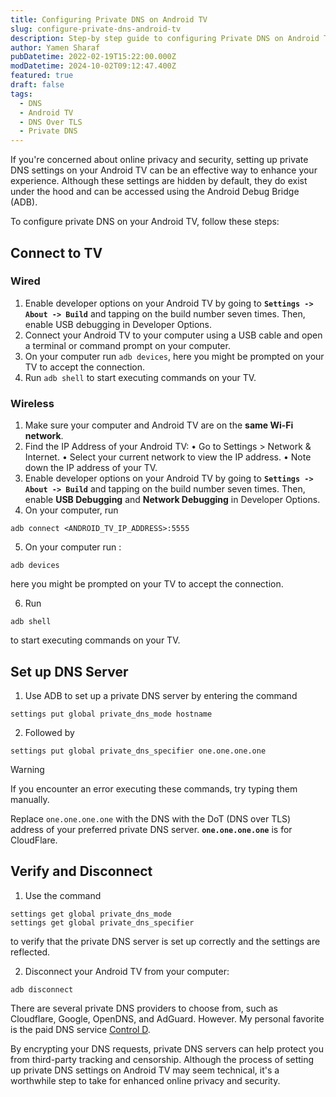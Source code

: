 ```yaml
---
title: Configuring Private DNS on Android TV
slug: configure-private-dns-android-tv
description: Step-by step guide to configuring Private DNS on Android TV
author: Yamen Sharaf
pubDatetime: 2022-02-19T15:22:00.000Z
modDatetime: 2024-10-02T09:12:47.400Z
featured: true
draft: false
tags:
  - DNS
  - Android TV
  - DNS Over TLS
  - Private DNS
---
```


If you're concerned about online privacy and security, setting up private DNS settings on your Android TV can be an effective way to enhance your experience. Although these settings are hidden by default, they do exist under the hood and can be accessed using the Android Debug Bridge (ADB).

To configure private DNS on your Android TV, follow these steps:

## Connect to TV

### Wired

1. Enable developer options on your Android TV by going to **`Settings -> About -> Build`** and tapping on the build number seven times. Then, enable USB debugging in Developer Options.
2. Connect your Android TV to your computer using a USB cable and open a terminal or command prompt on your computer.
3. On your computer run `adb devices`, here you might be prompted on your TV to accept the connection.
4. Run `adb shell` to start executing commands on your TV.

### Wireless

1. Make sure your computer and Android TV are on the **same Wi-Fi network**.
2. Find the IP Address of your Android TV:
   • Go to Settings > Network & Internet.
   • Select your current network to view the IP address.
   • Note down the IP address of your TV.
3. Enable developer options on your Android TV by going to **`Settings -> About -> Build`** and tapping on the build number seven times. Then, enable **USB Debugging** and **Network Debugging** in Developer Options.
4. On your computer, run

```shell
adb connect <ANDROID_TV_IP_ADDRESS>:5555
```

5. On your computer run :

```shell
adb devices
```

here you might be prompted on your TV to accept the connection.

6. Run

```shell
adb shell
```

to start executing commands on your TV.

## Set up DNS Server

1. Use ADB to set up a private DNS server by entering the command

```shell
settings put global private_dns_mode hostname
```

2. Followed by

```shell
settings put global private_dns_specifier one.one.one.one
```
> [!WARNING]  
> If you encounter an error executing these commands, try typing them manually.

Replace `one.one.one.one` with the DNS with the DoT (DNS over TLS) address of your preferred private DNS server. **`one.one.one.one`** is for CloudFlare.

## Verify and Disconnect

1. Use the command

```shell
settings get global private_dns_mode
settings get global private_dns_specifier
```

to verify that the private DNS server is set up correctly and the settings are reflected.

2. Disconnect your Android TV from your computer:

```shell
adb disconnect
```

There are several private DNS providers to choose from, such as Cloudflare, Google, OpenDNS, and AdGuard. However. My personal favorite is the paid DNS service [Control D](https://controld.com/).

By encrypting your DNS requests, private DNS servers can help protect you from third-party tracking and censorship. Although the process of setting up private DNS settings on Android TV may seem technical, it's a worthwhile step to take for enhanced online privacy and security.

